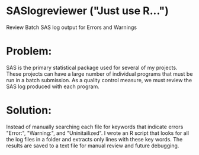 # SASlogreviewer  ("Just use R...")
Review Batch SAS log output for Errors and Warnings

# Problem:
SAS is the primary statistical package used for several of my projects. These projects can have a large number of individual programs that must be run in a batch submission. As a quality control measure, we must review the SAS log produced with each program.

# Solution:
Instead of manually searching each file for keywords that indicate errors "Error:", "Warning:", and "Uninitailized". I wrote an R script that looks for all the log files in a folder and extracts only lines with these key words. The results are saved to a text file for manual review and future debugging.
